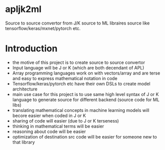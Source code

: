 # apljk2ml
Source to source convertor from J/K source to ML libraires source like tensorflow/keras/mxnet/pytorch etc.

# Introduction
- the motive of this project is to create source to source convertor
- Input language will be J or K (which are both decendant of APL)
- Array programming languages work on with vectors/array and are terse and easy to express mathematical notation in code
- Tensorflow/keras/pytorch etc have their own DSLs to create model architecture
- main use case for this project is to use same high level syntax of J or K language to generate source for different backend (source code for ML libs)
- translating mathematical concepts in machine learning models will becore easier when coded in J or K
- sharing of code will easier (due to J or K terseness)
- thinking in mathematical terms will be easier
- reasoning about code will be easier
- optimization of destination src code will be easier for someone new to that library
